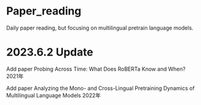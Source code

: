 # Paper_reading
Daily paper reading, but focusing on multilingual pretrain language models.
# 2023.6.2 Update

Add paper Probing Across Time: What Does RoBERTa Know and When? 2021年

Add paper Analyzing the Mono- and Cross-Lingual Pretraining Dynamics of Multilingual Language Models 2022年
